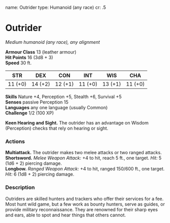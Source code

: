 name: Outrider
type: Humanoid (any race)
cr: .5

# Outrider
_Medium humanoid (any race), any alignment_

**Armour Class** 13 (leather armour)    
**Hit Points** 16 (3d8 + 3)    
**Speed** 30 ft. 

| STR     | DEX     | CON     | INT     | WIS     | CHA     |
|---------|---------|---------|---------|---------|---------|
| 11 (+0) | 14 (+2) | 12 (+1) | 11 (+0) | 13 (+1) | 11 (+0) |   

**Skills** Nature +4, Perception +5, Stealth +6, Survival +5    
**Senses** passive Perception 15    
**Languages** any one language (usually Common)    
**Challenge** 1/2 (100 XP) 

**Keen Hearing and Sight.** The outrider has an advantage on Wisdom (Perception) checks that rely on hearing or sight. 

### Actions 
**Multiattack.** The outrider makes two melee attacks or two ranged attacks.    
**Shortsword.** _Melee Weapon Attack:_ +4 to hit, reach 5 ft., one target. _Hit:_ 5 (1d6 + 2) piercing damage.    
**Longbow.** _Ranged Weapon Attack:_ +4 to hit, ranged 150/600 ft., one target. _Hit:_ 6 (1d8 + 2) piercing damage. 

### Description
Outriders are skilled hunters and trackers who offer their services for a fee. Most hunt wild game, but a few work as bounty hunters, serve as guides, or provide military reconnaissance. They are renowned for their sharp eyes and ears, able to spot and hear things that others cannot.